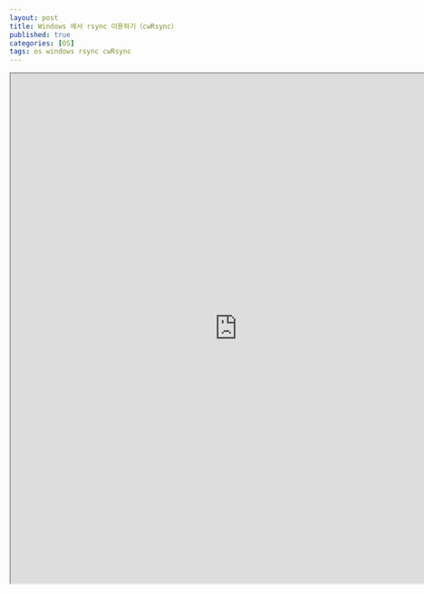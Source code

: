 ```yaml
---
layout: post
title: Windows 에서 rsync 이용하기（cwRsync）
published: true
categories: [OS]
tags: os windows rsync cwRsync
---
```

<iframe width="800" height="900" src="https://docs.google.com/document/d/e/2PACX-1vRCIMvrasydlsx3HZbuPB0N_sZ2gpmY4iw9v4QWHYW4mvG5S3aCM1udfttMjr23QPRdzcRNLZavchx6/pub?embedded=true"></iframe>    
     
